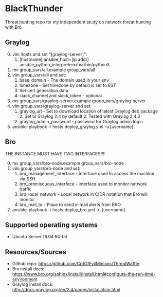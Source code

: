 # BlackThunder
Threat hunting repo for my independent study on network threat hunting with Bro.

## Graylog
0. vim hosts and set "[graylog-server]":
    1. [hostname] ansible_host=[ip addr] ansible_python_interpreter=/usr/bin/python3
0. mv group_vars/all.example group_vars/all
0. vim group_vars/all and set:
    1. base_domain - The domain used in your env
    1. timezone - Set timezone by default is set to EST
    1. Set cert generation data
    1. slack_channel and slack_token - optional
0. mv group_vars/graylog-server.example group_vars/graylog-server
0. vim group_vars/graylog-server and set:
    1. graylog_url - Set to download location of latest Graylog deb package
        2. Set to Graylog 2.4 by default
        2. Tested with Graylog 2.4.3
    1. graylog_admin_password - password for Graylog admin login
0. ansible-playbook -i hosts deploy_graylog.yml -u [username]

## Bro
THE INSTANCE MUST HAVE TWO INTERFACES!!!!

0. mv group_vars/bro-node.example group_vars/bro-node
0. vim group_vars/bro-node and set:
    1. bro_management_interface - interface used to access the machine via SSH
    1. bro_promiscuous_interface - interface used to monitor network traffic
    1. bro_local_network - Local network in CIDR notation that Bro will monitor
    1. bro_mail_to - Place to send e-mail alerts from BRO
0. ansible-playbook -i hosts deploy_bro.yml -u [username]


## Supported operating systems
* Ubuntu Server 16.04 64-bit

## Resources/Sources
* Github repo: https://github.com/CptOfEvilMinions/ThreatWaffle
* Bro install docs: https://www.bro.org/sphinx/install/install.html#configure-the-run-time-environment
* Graylog install docs: http://docs.graylog.org/en/2.4/pages/installation.html